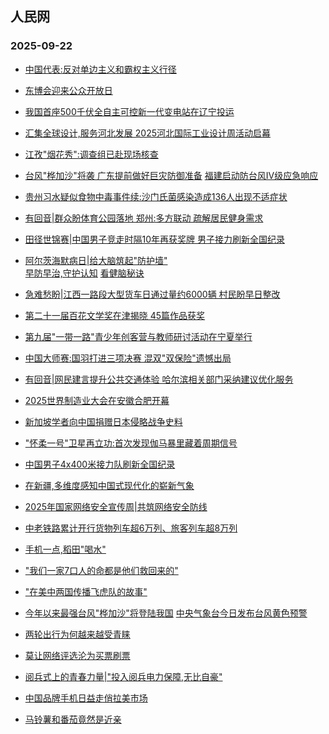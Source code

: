 ## 人民网 
### 2025-09-22

+ [中国代表:反对单边主义和霸权主义行径](http://world.people.com.cn/n1/2025/0921/c1002-40568356.html)

+ [东博会迎来公众开放日](http://finance.people.com.cn/GB/8215/459972/460638/index.html%22%20target=%22_blank%22%20rel=%22noopener%22%3E%E6%B4%BB%E5%8A%9B%E4%B8%AD%E5%9B%BD%E8%B0%83%E7%A0%94%E8%A1%8C%7C%3C/a%3E%3Ca%20href=%22http://finance.people.com.cn/n1/2025/0921/c1004-40568338.html%22%20target=%22_blank%22%20rel=%22noopener%22%3E%22%E5%90%AB%E7%BB%BF%E9%87%8F%22%E5%B8%A6%E6%9D%A5%22%E5%90%AB%E9%87%91%E9%87%8F%22%3C/a%3E%3C/li%3E%20%5B2025%E5%B9%B409%E6%9C%8821%E6%97%A523:15%5D%3Cli%3E%3Ca%20href=%22http://finance.people.com.cn/n1/2025/0921/c1004-40568342.html)

+ [我国首座500千伏全自主可控新一代变电站在辽宁投运](http://ln.people.com.cn/n2/2025/0921/c400024-41358711.html)

+ [汇集全球设计,服务河北发展 2025河北国际工业设计周活动启幕](http://www.rmxiongan.com/n2/2025/0921/c383557-41358722.html)

+ [江孜"烟花秀":调查组已赴现场核查](http://society.people.com.cn/n1/2025/0921/c1008-40568532.html)

+ [台风"桦加沙"将袭 广东提前做好巨灾防御准备</a> <a href="http://society.people.com.cn/n1/2025/0921/c1008-40568596.html" target="_blank">福建启动防台风Ⅳ级应急响应](http://gd.people.com.cn/n2/2025/0921/c123932-41358817.html)

+ [贵州习水疑似食物中毒事件续:沙门氏菌感染造成136人出现不适症状 ](http://society.people.com.cn/n1/2025/0921/c1008-40568592.html)

+ [有回音|群众盼体育公园落地 郑州:多方联动 疏解居民健身需求](http://henan.people.com.cn/n2/2025/0921/c351638-41358538.html)

+ [田径世锦赛|中国男子竞走时隔10年再获奖牌 男子接力刷新全国纪录](http://ent.people.com.cn/n1/2025/0921/c1012-40568486.html)

+ [阿尔茨海默病日|给大脑筑起"防护墙"</a><br><a href="http://health.people.com.cn/n1/2025/0921/c14739-40568591.html" target="_blank">早防早治,守护认知</a> <a href="http://health.people.com.cn/n1/2025/0921/c14739-40568488.html" target="_blank">看健脑秘诀](http://health.people.com.cn/n1/2025/0921/c14739-40568489.html)

+ [急难愁盼|江西一路段大型货车日通过量约6000辆 村民盼早日整改](http://jx.people.com.cn/n2/2025/0921/c186330-41358794.html)

+ [第二十一届百花文学奖在津揭晓 45篇作品获奖](http://ent.people.com.cn/n1/2025/0920/c1012-40568336.html)

+ [第九届"一带一路"青少年创客营与教师研讨活动在宁夏举行](http://world.people.com.cn/n1/2025/0921/c1002-40568355.html)

+ [中国大师赛:国羽打进三项决赛 混双"双保险"遗憾出局](http://ent.people.com.cn/n1/2025/0921/c1012-40568485.html)

+ [有回音|网民建言提升公共交通体验 哈尔滨相关部门采纳建议优化服务](http://hlj.people.com.cn/n2/2025/0921/c220024-41358473.html)

+ [2025世界制造业大会在安徽合肥开幕](http://finance.people.com.cn/n1/2025/0921/c1004-40568347.html)

+ [新加坡学者向中国捐赠日本侵略战争史料](http://world.people.com.cn/n1/2025/0921/c1002-40568376.html)

+ ["怀柔一号"卫星再立功:首次发现伽马暴里藏着周期信号](http://finance.people.com.cn/n1/2025/0921/c1004-40568371.html)

+ [中国男子4x400米接力队刷新全国纪录](http://ent.people.com.cn/n1/2025/0920/c1012-40568331.html)

+ [在新疆,多维度感知中国式现代化的崭新气象](http://world.people.com.cn/n1/2025/0921/c1002-40568350.html)

+ [2025年国家网络安全宣传周|</a><a href="http://politics.people.com.cn/n1/2025/0922/c461001-40568628.html" target="_blank">共筑网络安全防线](http://finance.people.com.cn/GB/8215/459972/461028/index.html)

+ [中老铁路累计开行货物列车超6万列、旅客列车超8万列](http://finance.people.com.cn/n1/2025/0922/c1004-40568604.html)

+ [手机一点,稻田"喝水"](http://finance.people.com.cn/n1/2025/0922/c1004-40568608.html)

+ ["我们一家7口人的命都是他们救回来的"](http://society.people.com.cn/n1/2025/0922/c1008-40568625.html)

+ ["在美中两国传播飞虎队的故事"](http://leaders.people.com.cn/GB/178291/409148/421788/index.html%22%20target=%22_blank%22%20rel=%22noopener%22%3E%E8%AF%BB%E8%80%85%E6%9D%A5%E4%BF%A1%3C/a%3E%7C%3Ca%20href=%22http://society.people.com.cn/n1/2025/0922/c1008-40568632.html%22%20target=%22_blank%22%20rel=%22noopener%22%3E%22%E8%B4%B5%22%E4%B8%8E%22%E4%BA%8F%22%2C%E6%96%B0%E8%83%BD%E6%BA%90%E7%BD%91%E7%BA%A6%E8%BD%A6%E4%BF%9D%E8%B4%B9%E5%9B%B0%E5%B1%80%E5%BE%85%E8%A7%A3%3C/a%3E%3C/li%3E%20%5B2025%E5%B9%B409%E6%9C%8822%E6%97%A507:00%5D%3Cli%3E%3Ca%20href=%22http://politics.people.com.cn/n1/2025/0922/c461001-40568627.html)

+ [今年以来最强台风"桦加沙"将登陆我国</a> <a href="http://society.people.com.cn/n1/2025/0922/c1008-40568682.html" target="_blank">中央气象台今日发布台风黄色预警](http://society.people.com.cn/n1/2025/0922/c1008-40568652.html)

+ [两轮出行为何越来越受青睐](http://society.people.com.cn/n1/2025/0922/c1008-40568651.html)

+ [莫让网络评选沦为买票刷票](http://society.people.com.cn/n1/2025/0922/c1008-40568634.html)

+ [阅兵式上的青春力量|"投入阅兵电力保障,无比自豪"](http://society.people.com.cn/n1/2025/0922/c1008-40568629.html)

+ [中国品牌手机日益走俏拉美市场](https://world.people.com.cn/n1/2025/0922/c1002-40568654.html)

+ [马铃薯和番茄竟然是近亲](http://finance.people.com.cn/n1/2025/0922/c1004-40568648.html)

